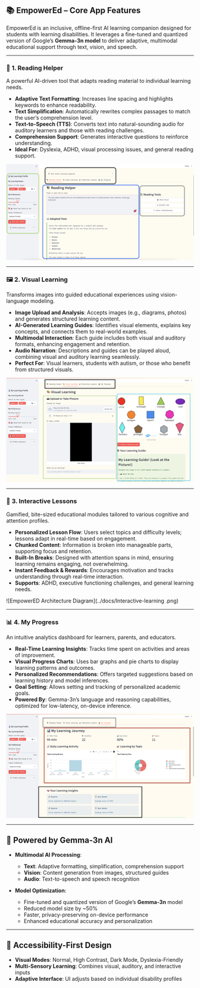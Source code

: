 ## 📚 **EmpowerEd – Core App Features**

EmpowerEd is an inclusive, offline-first AI learning companion designed for students with learning disabilities. It leverages a fine-tuned and quantized version of Google’s **Gemma-3n model** to deliver adaptive, multimodal educational support through text, vision, and speech.

---

### 🧩 **1. Reading Helper**

A powerful AI-driven tool that adapts reading material to individual learning needs.

* **Adaptive Text Formatting**: Increases line spacing and highlights keywords to enhance readability.
* **Text Simplification**: Automatically rewrites complex passages to match the user’s comprehension level.
* **Text-to-Speech (TTS)**: Converts text into natural-sounding audio for auditory learners and those with reading challenges.
* **Comprehension Support**: Generates interactive questions to reinforce understanding.
* **Ideal For**: Dyslexia, ADHD, visual processing issues, and general reading support.

![EmpowerED Architecture Diagram](../docs/Reader-Helper.png)


---

### 🖼️ **2. Visual Learning**

Transforms images into guided educational experiences using vision-language modeling.

* **Image Upload and Analysis**: Accepts images (e.g., diagrams, photos) and generates structured learning content.
* **AI-Generated Learning Guides**: Identifies visual elements, explains key concepts, and connects them to real-world examples.
* **Multimodal Interaction**: Each guide includes both visual and auditory formats, enhancing engagement and retention.
* **Audio Narration**: Descriptions and guides can be played aloud, combining visual and auditory learning seamlessly.
* **Perfect For**: Visual learners, students with autism, or those who benefit from structured visuals.

![EmpowerED Architecture Diagram](../docs/Visual-Learning.png)


---

### 🧠 **3. Interactive Lessons**

Gamified, bite-sized educational modules tailored to various cognitive and attention profiles.

* **Personalized Lesson Flow**: Users select topics and difficulty levels; lessons adapt in real-time based on engagement.
* **Chunked Content**: Information is broken into manageable parts, supporting focus and retention.
* **Built-In Breaks**: Designed with attention spans in mind, ensuring learning remains engaging, not overwhelming.
* **Instant Feedback & Rewards**: Encourages motivation and tracks understanding through real-time interaction.
* **Supports**: ADHD, executive functioning challenges, and general learning needs.

![EmpowerED Architecture Diagram](../docs/Interactive-learning .png)


---

### 📊 **4. My Progress**

An intuitive analytics dashboard for learners, parents, and educators.

* **Real-Time Learning Insights**: Tracks time spent on activities and areas of improvement.
* **Visual Progress Charts**: Uses bar graphs and pie charts to display learning patterns and outcomes.
* **Personalized Recommendations**: Offers targeted suggestions based on learning history and model inferences.
* **Goal Setting**: Allows setting and tracking of personalized academic goals.
* **Powered By**: Gemma-3n’s language and reasoning capabilities, optimized for low-latency, on-device inference.

![EmpowerED Architecture Diagram](../docs/My-Progress.png)


---

## 🤖 Powered by **Gemma-3n AI**

* **Multimodal AI Processing**:

  * **Text**: Adaptive formatting, simplification, comprehension support
  * **Vision**: Content generation from images, structured guides
  * **Audio**: Text-to-speech and speech recognition
* **Model Optimization**:

  * Fine-tuned and quantized version of Google’s **Gemma-3n** model
  * Reduced model size by \~50%
  * Faster, privacy-preserving on-device performance
  * Enhanced educational accuracy and personalization

---

## 🧩 Accessibility-First Design

* **Visual Modes**: Normal, High Contrast, Dark Mode, Dyslexia-Friendly
* **Multi-Sensory Learning**: Combines visual, auditory, and interactive inputs
* **Adaptive Interface**: UI adjusts based on individual disability profiles


